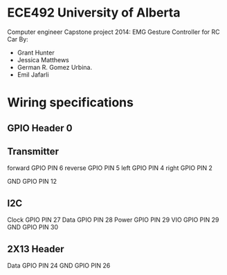 ECE492 University of Alberta
============================

Computer engineer Capstone project 2014: EMG Gesture Controller for RC Car
By:
  - Grant Hunter
  - Jessica Matthews
  - German R. Gomez Urbina.
  - Emil Jafarli

  
Wiring specifications
=====================

GPIO Header 0
----------------------

Transmitter
-----------

forward		GPIO PIN 6
reverse		GPIO PIN 5
left		GPIO PIN 4
right 		GPIO PIN 2 

GND			GPIO PIN 12

I2C
----

Clock 		GPIO PIN 27
Data		GPIO PIN 28
Power		GPIO PIN 29
VIO			GPIO PIN 29
GND			GPIO PIN 30

2X13 Header
-------------------------

Data 		GPIO PIN 24
GND			GPIO PIN 26